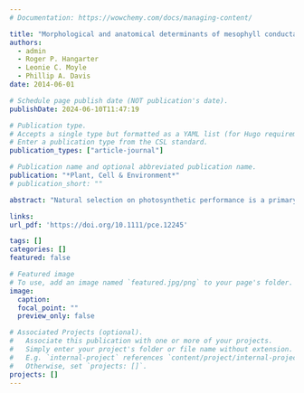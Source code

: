```yaml
---
# Documentation: https://wowchemy.com/docs/managing-content/

title: "Morphological and anatomical determinants of mesophyll conductance in wild relatives of tomato (Solanum sect. Lycopersicon, sect. Lycopersicoides; Solanaceae)"
authors: 
  - admin
  - Roger P. Hangarter
  - Leonie C. Moyle
  - Phillip A. Davis
date: 2014-06-01

# Schedule page publish date (NOT publication's date).
publishDate: 2024-06-10T11:47:19

# Publication type.
# Accepts a single type but formatted as a YAML list (for Hugo requirements).
# Enter a publication type from the CSL standard.
publication_types: ["article-journal"]

# Publication name and optional abbreviated publication name.
publication: "*Plant, Cell & Environment*"
# publication_short: ""

abstract: "Natural selection on photosynthetic performance is a primary factor determining leaf phenotypes. The complex CO2 diffusion path from substomatal cavities to the chloroplasts – the mesophyll conductance (gm) – limits photosynthetic rate in many species and hence shapes variation in leaf morphology and anatomy. Among sclerophyllous and succulent taxa, structural investment in leaves, measured as the leaf dry mass per area (LMA), has been implicated in decreased gm. However, in herbaceous taxa with high gm, it is less certain how LMA impacts CO2 diffusion and whether it signiﬁcantly affects photosynthetic performance. We addressed these questions in the context of understanding the ecophysiological signiﬁcance of leaf trait variation in wild tomatoes, a closely related group of herbaceous perennials. Although gm was high in wild tomatoes, variation in gm signiﬁcantly affected photosynthesis. Even in these tenderleaved herbaceous species, greater LMA led to reduced gm. This relationship between gm and LMA is partially mediated by cell packing and leaf thickness, although amphistomy (equal distribution of stomata on both sides of the leaf) mitigates the effect of leaf thickness. Understanding the costs of increased LMA will inform future work on the adaptive signiﬁcance of leaf trait variation across ecological gradients in wild tomatoes and other systems."

links:
url_pdf: 'https://doi.org/10.1111/pce.12245'

tags: []
categories: []
featured: false

# Featured image
# To use, add an image named `featured.jpg/png` to your page's folder. 
image:
  caption: 
  focal_point: ""
  preview_only: false

# Associated Projects (optional).
#   Associate this publication with one or more of your projects.
#   Simply enter your project's folder or file name without extension.
#   E.g. `internal-project` references `content/project/internal-project/index.md`.
#   Otherwise, set `projects: []`.
projects: []
---
```

